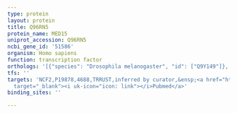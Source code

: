 ```yaml
---
type: protein
layout: protein
title: Q96RN5
protein_name: MED15
uniprot_accession: Q96RN5
ncbi_gene_id: '51586'
organism: Homo sapiens
function: transcription factor
orthologs: '[{"species": "Drosophila melanogaster", "id": ["Q9Y149"]}, {"species": "Mus musculus", "id": ["Q924H2"]}, {"species": "Rattus norvegicus", "id": ["G3V684"]}]'
tfs: ''
targets: 'NCF2,P19878,4688,TRRUST,inferred by curator,&ensp;<a href="https://www.ncbi.nlm.nih.gov/pubmed/?term=20025940%5Buid%5D+OR+29087512%5Buid%5D"
  target="_blank"><i uk-icon="icon: link"></i>Pubmed</a>'
binding_sites: ''

---
```

